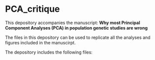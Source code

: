 # PCA_critique
This depository accompanies the manuscript:
**Why most Principal Component Analyses (PCA) in population genetic studies are wrong**

The files in this depository can be used to replicate all the analyses and figures included in the manuscirpt.

The depository includes the following files:
